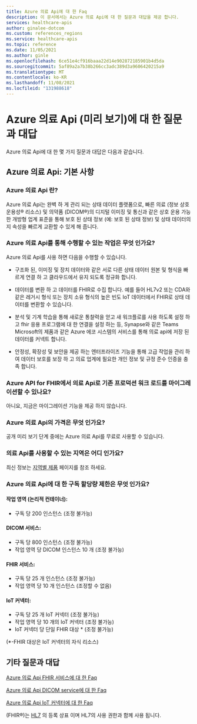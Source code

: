 ```yaml
---
title: Azure 의료 Api에 대 한 Faq
description: 이 문서에서는 Azure 의료 Api에 대 한 질문과 대답을 제공 합니다.
services: healthcare-apis
author: ginalee-dotcom
ms.custom: references_regions
ms.service: healthcare-apis
ms.topic: reference
ms.date: 11/05/2021
ms.author: ginle
ms.openlocfilehash: 6ce51e4cf916baaa22d14e902872185901b4d5da
ms.sourcegitcommit: 5af89a2a7b38b266cc3adc389d3a9606420215a9
ms.translationtype: MT
ms.contentlocale: ko-KR
ms.lasthandoff: 11/08/2021
ms.locfileid: "131988618"
---
```

# <a name="frequently-asked-questions-about-azure-healthcare-apis-preview"></a>Azure 의료 Api (미리 보기)에 대 한 질문과 대답

Azure 의료 Api에 대 한 몇 가지 질문과 대답은 다음과 같습니다.

## <a name="azure-healthcare-apis-the-basics"></a>Azure 의료 Api: 기본 사항

### <a name="what-is-the-azure-healthcare-apis"></a>Azure 의료 Api 란?
Azure 의료 Api는 완벽 하 게 관리 되는 상태 데이터 플랫폼으로, 빠른 의료 (정보 상호 운용성® 리소스) 및 의약품 (DICOM®)의 디지털 이미징 및 통신과 같은 상호 운용 가능한 개방형 업계 표준을 통해 보호 된 상태 정보 (예: 보호 된 상태 정보) 및 상태 데이터의 지 속성을 빠르게 교환할 수 있게 해 줍니다.

### <a name="what-do-the-azure-healthcare-apis-enable-you-to-do"></a>Azure 의료 Api를 통해 수행할 수 있는 작업은 무엇 인가요?
Azure 의료 Api를 사용 하면 다음을 수행할 수 있습니다. 

* 구조화 된, 이미징 및 장치 데이터와 같은 서로 다른 상태 데이터 원본 및 형식을 빠르게 연결 하 고 클라우드에서 유지 되도록 정규화 합니다.

* 데이터를 변환 하 고 데이터를 FHIR로 수집 합니다. 예를 들어 HL7v2 또는 CDA와 같은 레거시 형식 또는 장치 소유 형식의 높은 빈도 IoT 데이터에서 FHIR로 상태 데이터를 변환할 수 있습니다.

* 분석 및 기계 학습을 통해 새로운 통찰력을 얻고 새 워크플로를 사용 하도록 설정 하 고 fhir 응용 프로그램에 대 한 연결을 설정 하는 등, Synapse와 같은 Teams Microsoft의 제품과 같은 Azure 에코 시스템의 서비스를 통해 의료 api에 저장 된 데이터를 커넥트 합니다.

* 안정성, 확장성 및 보안을 제공 하는 엔터프라이즈 기능을 통해 고급 작업을 관리 하 여 데이터 보호를 보장 하 고 의료 업계에 필요한 개인 정보 및 규정 준수 인증을 충족 합니다.

### <a name="can-i-migrate-my-existing-production-workload-from-azure-api-for-fhir-to-healthcare-apis"></a>Azure API for FHIR에서 의료 Api로 기존 프로덕션 워크 로드를 마이그레이션할 수 있나요?
아니요, 지금은 마이그레이션 기능을 제공 하지 않습니다. 

### <a name="what-is-the-pricing-of-azure-healthcare-apis"></a>Azure 의료 Api의 가격은 무엇 인가요?
공개 미리 보기 단계 중에는 Azure 의료 Api를 무료로 사용할 수 있습니다.

### <a name="what-regions-are-healthcare-apis-available"></a>의료 Api를 사용할 수 있는 지역은 어디 인가요?
최신 정보는 [지역별 제품](https://azure.microsoft.com/global-infrastructure/services/?products=azure-api-for-fhir) 페이지를 참조 하세요. 
          
### <a name="what-are-the-subscription-quota-limits-for-the-azure-healthcare-apis"></a>Azure 의료 Api에 대 한 구독 할당량 제한은 무엇 인가요?

#### <a name="workspace-logical-container"></a>작업 영역 (논리적 컨테이너):
* 구독 당 200 인스턴스 (조정 불가능)

#### <a name="dicom-service"></a>DICOM 서비스:
* 구독 당 800 인스턴스 (조정 불가능)
* 작업 영역 당 DICOM 인스턴스 10 개 (조정 불가능)

#### <a name="fhir-service"></a>FHIR 서비스:
* 구독 당 25 개 인스턴스 (조정 불가능)
* 작업 영역 당 10 개 인스턴스 (조정할 수 없음)

#### <a name="iot-connector"></a>IoT 커넥터:
* 구독 당 25 개 IoT 커넥터 (조정 불가능)
* 작업 영역 당 10 개의 IoT 커넥터 (조정 불가능)
* IoT 커넥터 당 단일 FHIR 대상 * (조정 불가능)

(*-FHIR 대상은 IoT 커넥터의 자식 리소스)

## <a name="more-frequently-asked-questions"></a>기타 질문과 대답
[Azure 의료 Api FHIR 서비스에 대 한 Faq](./fhir/fhir-faq.md)

[Azure 의료 Api DICOM service에 대 한 Faq](./dicom/dicom-services-faqs.yml)

[Azure 의료 Api IoT 커넥터에 대 한 Faq](./iot/iot-connector-faqs.md)

(FHIR&#174;)는 [HL7](https://hl7.org/fhir/) 의 등록 상표 이며 HL7의 사용 권한과 함께 사용 됩니다.
